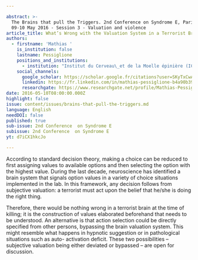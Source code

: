 ```yaml
---

abstract: >-
  The Brains that pull the Triggers. 2nd Conference on Syndrome E, Paris IAS,
  09-10 May 2016 - Session 3 - Valuation and violence
article_title: What’s Wrong with the Valuation System in a Terrorist Brain?
authors:
  - firstname: 'Mathias '
    is_institution: false
    lastname: Pessiglione
    positions_and_institutions:
      - institution: "Institut du Cerveau\_et de la Moelle épinière (ICM), France"
    social_channels:
      google_scholar: https://scholar.google.fr/citations?user=SKyTxCwAAAAJ&hl=en
      linkedin: https://fr.linkedin.com/in/mathias-pessiglione-b4a90b39
      researchgate: https://www.researchgate.net/profile/Mathias-Pessiglione
date: 2016-05-10T08:00:00.000Z
highlight: false
issue: content/issues/brains-that-pull-the-triggers.md
language: English
needDOI: false
published: true
sub-issue: 2nd Conference  on Syndrome E
subissue: 2nd Conference  on Syndrome E
yt: d7iCX1hkcJo

---
```



According to standard decision theory, making a choice can be reduced to first assigning values to available options and then selecting the option with the highest value. During the last decade, neuroscience has identified a brain system that signals option values in a variety of choice situations implemented in the lab. In this framework, any decision follows from subjective valuation: a terrorist must act upon the belief that he/she is doing the right thing. 

Therefore, there would be nothing wrong in a terrorist brain at the time of killing; it is the construction of values elaborated beforehand that needs to be understood. An alternative is that action selection could be directly specified from other persons, bypassing the brain valuation system. This might resemble what happens in hypnotic suggestion or in pathological situations such as auto- activation deficit. These two possibilities – subjective valuation being either deviated or bypassed – are open for discussion.

<Youtube yt="d7iCX1hkcJo" caption="What’s Wrong with the Valuation System in a Terrorist Brain?"></Youtube>